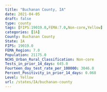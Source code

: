 ```yaml
---
title: "Buchanan County, IA"
date: 2021-04-05
draft: false
type: county
tags: [FIPS:19019.0,FEMA:7.0,Non-core,Yellow]
categories: [IA]
County: Buchanan County
State: IA
FIPS: 19019.0
FEMA_Region: 7.0
Population: 21175.0
NCHS_Urban_Rural_Classification: Non-core
Tests_in_prior_14_days: 645.0
Fourteen_day_test_rate_per_100000: 3046.0
Percent_Positivity_in_prior_14_days: 0.068
Level: Yellow
url: /states/IA/buchanan-county
---
```



